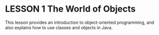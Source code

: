 # LESSON 1 The World of Objects

This lesson provides an introduction to object-oriented programming, and also explains how to use classes and objects in Java.


